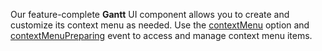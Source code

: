 Our feature-complete **Gantt** UI component allows you to create and customize its context menu as needed. Use the [contextMenu](/Documentation/ApiReference/UI_Widgets/dxGantt/Configuration/contextMenu/) option and [contextMenuPreparing](/Documentation/ApiReference/UI_Widgets/dxGantt/Configuration/#onContextMenuPreparing) event to access and manage context menu items.